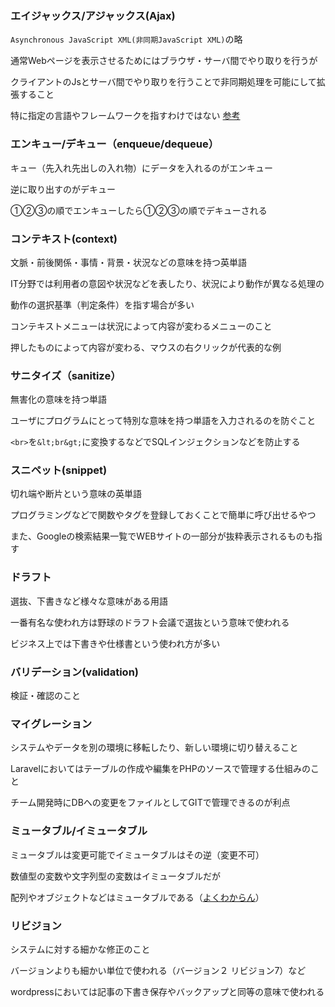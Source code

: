### エイジャックス/アジャックス(Ajax)

`Asynchronous JavaScript XML(非同期JavaScript XML)`の略

通常Webページを表示させるためにはブラウザ・サーバ間でやり取りを行うが

クライアントのJsとサーバ間でやり取りを行うことで非同期処理を可能にして拡張すること

特に指定の言語やフレームワークを指すわけではない [参考](https://wa3.i-3-i.info/word12672.html)

### エンキュー/デキュー（enqueue/dequeue）

キュー（先入れ先出しの入れ物）にデータを入れるのがエンキュー

逆に取り出すのがデキュー

①②③の順でエンキューしたら①②③の順でデキューされる

### コンテキスト(context)

文脈・前後関係・事情・背景・状況などの意味を持つ英単語

IT分野では利用者の意図や状況などを表したり、状況により動作が異なる処理の

動作の選択基準（判定条件）を指す場合が多い

コンテキストメニューは状況によって内容が変わるメニューのこと

押したものによって内容が変わる、マウスの右クリックが代表的な例

### サニタイズ（sanitize）

無害化の意味を持つ単語

ユーザにプログラムにとって特別な意味を持つ単語を入力されるのを防ぐこと

`<br>`を`&lt;br&gt;`に変換するなどでSQLインジェクションなどを防止する

### スニペット(snippet)

切れ端や断片という意味の英単語

プログラミングなどで関数やタグを登録しておくことで簡単に呼び出せるやつ

また、Googleの検索結果一覧でWEBサイトの一部分が抜粋表示されるものも指す

### ドラフト

選抜、下書きなど様々な意味がある用語

一番有名な使われ方は野球のドラフト会議で選抜という意味で使われる

ビジネス上では下書きや仕様書という使われ方が多い

### バリデーション(validation)

検証・確認のこと

### マイグレーション

システムやデータを別の環境に移転したり、新しい環境に切り替えること

Laravelにおいてはテーブルの作成や編集をPHPのソースで管理する仕組みのこと

チーム開発時にDBへの変更をファイルとしてGITで管理できるのが利点

### ミュータブル/イミュータブル

ミュータブルは変更可能でイミュータブルはその逆（変更不可）

数値型の変数や文字列型の変数はイミュータブルだが

配列やオブジェクトなどはミュータブルである（[よくわからん](https://qiita.com/makotoo2/items/fc3a617882916f9775f5)）

### リビジョン

システムに対する細かな修正のこと

バージョンよりも細かい単位で使われる（バージョン２ リビジョン7）など

wordpressにおいては記事の下書き保存やバックアップと同等の意味で使われる
